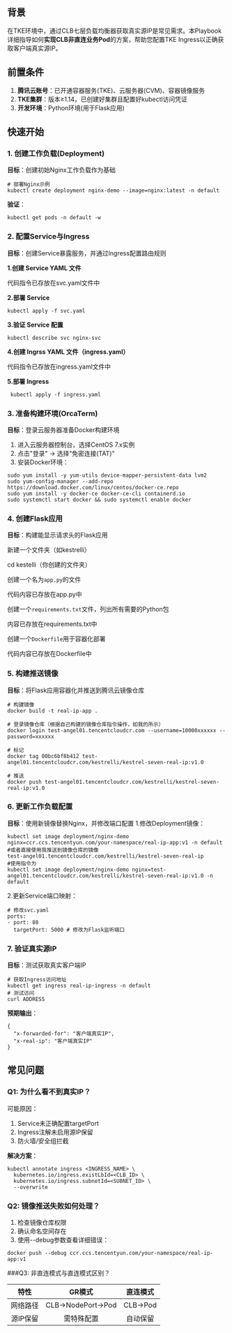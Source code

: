 

## 背景

在TKE环境中，通过CLB七层负载均衡器获取真实源IP是常见需求。本Playbook详细指导如何**实现CLB非直连业务Pod**的方案，帮助您配置TKE Ingress以正确获取客户端真实源IP。

## 前置条件

1. ​**腾讯云账号**​：已开通容器服务(TKE)、云服务器(CVM)、容器镜像服务
2. ​**TKE集群**​：版本≥1.14，已创建好集群且配置好kubectl访问凭证
3. ​**开发环境**​：Python环境(用于Flask应用)

## 快速开始

### 1. 创建工作负载(Deployment)

​**目标**​：创建初始Nginx工作负载作为基础
```
# 部署Nginx示例
kubectl create deployment nginx-demo --image=nginx:latest -n default
```

**验证**​：
```
kubectl get pods -n default -w
```

### 2. 配置Service与Ingress

​**目标**​：创建Service暴露服务，并通过Ingress配置路由规则

**1.创建 Service YAML 文件**

代码指令已存放在svc.yaml文件中

**2.部署 Service**
``` 
kubectl apply -f svc.yaml
```
**3.验证 Service 配置**

``` 
kubectl describe svc nginx-svc 
```

**4.创建 Ingrss YAML 文件（ingress.yaml）**

代码指令已存放在ingress.yaml文件中

**5.部署 Ingress**

``` 
 kubectl apply -f ingress.yaml  
```

### 3. 准备构建环境(OrcaTerm)

​**目标**​：登录云服务器准备Docker构建环境
1. 进入云服务器控制台，选择CentOS 7.x实例
2. 点击"登录" → 选择"免密连接(TAT)"
3. 安装Docker环境：

``` 
sudo yum install -y yum-utils device-mapper-persistent-data lvm2
sudo yum-config-manager --add-repo https://download.docker.com/linux/centos/docker-ce.repo
sudo yum install -y docker-ce docker-ce-cli containerd.io
sudo systemctl start docker && sudo systemctl enable docker
```

### 4. 创建Flask应用

​**目标**​：构建能显示请求头的Flask应用

新建一个文件夹（如kestrelli）

cd kestelli（你创建的文件夹）

创建一个名为`app.py`的文件

代码内容已存放在app.py中

创建一个`requirements.txt`文件，列出所有需要的Python包

内容已存放在requirements.txt中

创建一个`Dockerfile`用于容器化部署

代码内容已存放在Dockerfile中

### 5. 构建推送镜像

​**目标**​：将Flask应用容器化并推送到腾讯云镜像仓库

```
# 构建镜像
docker build -t real-ip-app .
```

```
# 登录镜像仓库（根据自己构建的镜像仓库指令操作，如我的所示）
docker login test-angel01.tencentcloudcr.com --username=10000xxxxxx --password=xxxxxx

# 标记
docker tag 00bc6bf8b412 test-angel01.tencentcloudcr.com/kestrelli/kestrel-seven-real-ip:v1.0

# 推送
docker push test-angel01.tencentcloudcr.com/kestrelli/kestrel-seven-real-ip:v1.0
```

### 6. 更新工作负载配置

​**目标**​：使用新镜像替换Nginx，并修改端口配置
1.修改Deployment镜像：

``` 
kubectl set image deployment/nginx-demo nginx=ccr.ccs.tencentyun.com/your-namespace/real-ip-app:v1 -n default
#或者直接使用我推送到镜像仓库的镜像
test-angel01.tencentcloudcr.com/kestrelli/kestrel-seven-real-ip
#使用指令为
kubectl set image deployment/nginx-demo nginx=test-angel01.tencentcloudcr.com/kestrelli/kestrel-seven-real-ip:v1.0 -n default
```

2.更新Service端口映射：
```
# 修改svc.yaml
ports:
- port: 80
  targetPort: 5000 # 修改为Flask监听端口
```

### 7. 验证真实源IP

​**目标**​：测试获取真实客户端IP
```
# 获取Ingress访问地址
kubectl get ingress real-ip-ingress -n default
# 测试访问
curl ADDRESS
```
**预期输出**​：
```
{
  "x-forwarded-for": "客户端真实IP",
  "x-real-ip": "客户端真实IP"
}
```

## 常见问题

### Q1: 为什么看不到真实IP？

可能原因：
1. Service未正确配置targetPort
2. Ingress注解未启用源IP保留
3. 防火墙/安全组拦截

**解决方案**​：
```
kubectl annotate ingress <INGRESS_NAME> \
  kubernetes.io/ingress.existLbId=<CLB_ID> \
  kubernetes.io/ingress.subnetId=<SUBNET_ID> \
  --overwrite
```

### Q2: 镜像推送失败如何处理？

1. 检查镜像仓库权限
2. 确认命名空间存在
3. 使用--debug参数查看详细错误：
```
docker push --debug ccr.ccs.tencentyun.com/your-namespace/real-ip-app:v1
```
###Q3: 非直连模式与直连模式区别？

|特性|GR模式|直连模式|
|:-:|:-:|:-:|
|网络路径|CLB→NodePort→Pod|CLB→Pod|
|源IP保留|需特殊配置|自动保留|
